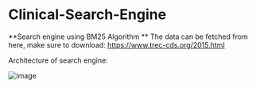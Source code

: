 # Clinical-Search-Engine
**Search engine using BM25 Algorithm
**
The data can be fetched from here, make sure to download: https://www.trec-cds.org/2015.html

Architecture of search engine:

![image](https://github.com/ScyPy/Clinical-Search-Engine/assets/78624783/b31aab94-d6fc-4948-87ae-d0f2136cac95)
